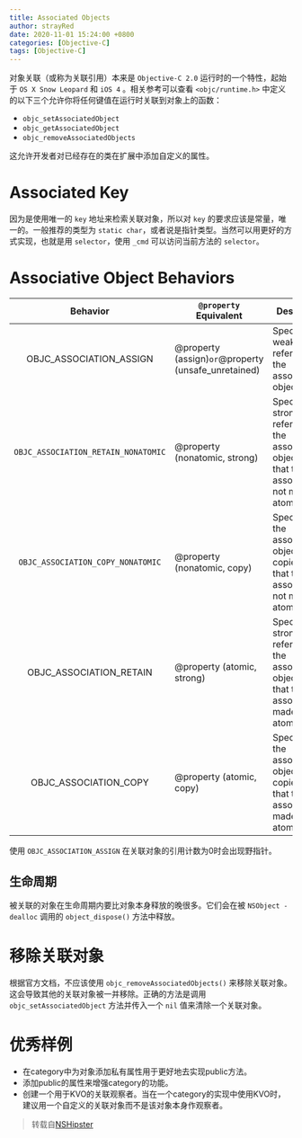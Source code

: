 ```yaml
---
title: Associated Objects
author: strayRed
date: 2020-11-01 15:24:00 +0800
categories: [Objective-C]
tags: [Objective-C]
---
```

对象关联（或称为关联引用）本来是 `Objective-C 2.0` 运行时的一个特性，起始于 `OS X Snow Leopard` 和 `iOS 4` 。相关参考可以查看  `<objc/runtime.h>`  中定义的以下三个允许你将任何键值在运行时关联到对象上的函数：

- `objc_setAssociatedObject`
- `objc_getAssociatedObject`
- `objc_removeAssociatedObjects`

这允许开发者对已经存在的类在扩展中添加自定义的属性。

# Associated Key

因为是使用唯一的 `key` 地址来检索关联对象，所以对 `key` 的要求应该是常量，唯一的。一般推荐的类型为 `static char`，或者说是指针类型。当然可以用更好的方式实现，也就是用 `selector`，使用 `_cmd` 可以访问当前方法的 `selector`。

# Associative Object Behaviors

|            **Behavior**             | `@property` **Equivalent**                            | **Description**                                              |
| :---------------------------------: | ----------------------------------------------------- | ------------------------------------------------------------ |
|       OBJC_ASSOCIATION_ASSIGN       | @property (assign)` or `@property (unsafe_unretained) | Specifies a weak(unsafe) reference to the associated object. |
| `OBJC_ASSOCIATION_RETAIN_NONATOMIC` | @property (nonatomic, strong)                         | Specifies a strong reference to the associated object, and that the association is not made atomically. |
|  `OBJC_ASSOCIATION_COPY_NONATOMIC`  | @property (nonatomic, copy)                           | Specifies that the associated object is copied, and that the association is not made atomically. |
|       OBJC_ASSOCIATION_RETAIN       | @property (atomic, strong)                            | Specifies a strong reference to the associated object, and that the association is made atomically. |
|        OBJC_ASSOCIATION_COPY        | @property (atomic, copy)                              | Specifies that the associated object is copied, and that the association is made atomically. |

使用 `OBJC_ASSOCIATION_ASSIGN` 在关联对象的引用计数为0时会出现野指针。
## 生命周期

被关联的对象在生命周期内要比对象本身释放的晚很多。它们会在被 `NSObject -dealloc` 调用的 `object_dispose()` 方法中释放。

# 移除关联对象

根据官方文档，不应该使用 `objc_removeAssociatedObjects()` 来移除关联对象。这会导致其他的关联对象被一并移除。正确的方法是调用 `objc_setAssociatedObject` 方法并传入一个 `nil` 值来清除一个关联对象。

# 优秀样例

- 在category中为对象添加私有属性用于更好地去实现public方法。
- 添加public的属性来增强category的功能。
- 创建一个用于KVO的关联观察者。当在一个category的实现中使用KVO时，建议用一个自定义的关联对象而不是该对象本身作观察者。

> 转载自[NSHipster](https://nshipster.com/associated-objects/)